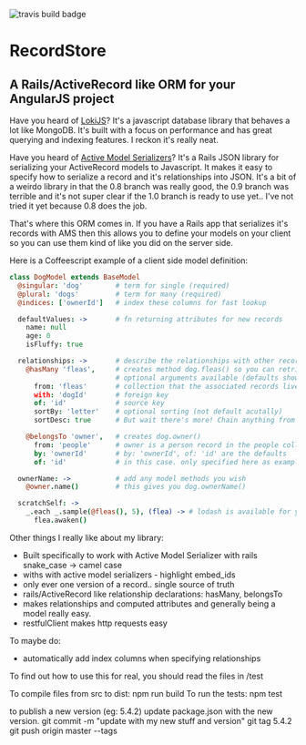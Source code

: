 ![travis build badge](https://travis-ci.org/loomio/angular_record_store.svg)

# RecordStore
## A Rails/ActiveRecord like ORM for your AngularJS project

Have you heard of [LokiJS](http://lokijs.org/)? It's a javascript
database library that behaves a lot like MongoDB. It's built with a focus on performance and has great querying and indexing features. I reckon it's really neat.

Have you heard of [Active Model Serializers](https://github.com/rails-api/active_model_serializers)? It's a Rails JSON library for serializing your ActiveRecord models to Javascript. It makes it easy to specify how to serialize a record and it's relationships into JSON. It's a bit of a weirdo library in that the 0.8 branch was really good, the 0.9 branch was terrible and it's not super clear if the 1.0 branch is ready to use yet.. I've not tried it yet because 0.8 does the job.

That's where this ORM comes in. If you have a Rails app that serializes
it's records with AMS then this allows you to define your models on your client so
you can use them kind of like you did on the server side.

Here is a Coffeescript example of a client side model definition:

```coffee
class DogModel extends BaseModel
  @singular: 'dog'        # term for single (required)
  @plural: 'dogs'         # term for many (required)
  @indices: ['ownerId']   # index these columns for fast lookup

  defaultValues: ->       # fn returning attributes for new records
    name: null
    age: 0
    isFluffy: true

  relationships: ->       # describe the relationships with other records
    @hasMany 'fleas',     # creates method dog.fleas() so you can retrieve associated flea records.
                          # optional arguments available (defaults shown)
      from: 'fleas'       # collection that the associated records live in
      with: 'dogId'       # foreign key
      of: 'id'            # source key
      sortBy: 'letter'    # optional sorting (not default acutally)
      sortDesc: true      # But wait there's more! Chain anything from http://lokijs.org/#/docs#views

    @belongsTo 'owner',   # creates dog.owner()
      from: 'people'      # owner is a person record in the people collection
      by: 'ownerId'       # by: 'ownerId', of: 'id' are the defaults
      of: 'id'            # in this case. only specified here as example

  ownerName: ->           # add any model methods you wish
    @owner.name()         # this gives you dog.ownerName()

  scratchSelf: ->
    _.each _.sample(@fleas(), 5), (flea) -> # lodash is available for you
      flea.awaken()

```

Other things I really like about my library:
  - Built specifically to work with Active Model Serializer with rails snake_case -> camel case
  - withs with active model serializers - highlight embed_ids
  - only ever one version of a record.. single source of truth
  - rails/ActiveRecord like relationship declarations: hasMany, belongsTo
  - makes relationships and computed attributes and generally being a model really easy.
  - restfulClient makes http requests easy

To maybe do:
  - automatically add index columns when specifying relationships

To find out how to use this for real, you should read the files in /test

To compile files from src to dist: npm run build
To run the tests: npm test

to publish a new version (eg: 5.4.2)
update package.json with the new version.
git commit -m "update with my new stuff and version"
git tag 5.4.2
git push origin master --tags
